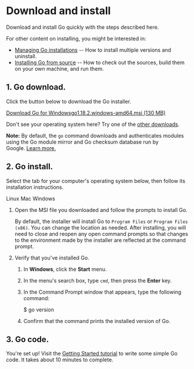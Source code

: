 # Download and install

Download and install Go quickly with the steps described here.

For other content on installing, you might be interested in:

-   [Managing Go installations](https://go.dev/doc/manage-install) -- How to install multiple versions and uninstall.
-   [Installing Go from source](https://go.dev/doc/install/source) -- How to check out the sources, build them on your own machine, and run them.

## 1. Go download.

Click the button below to download the Go installer.

[Download Go for Windowsgo1.18.2.windows-amd64.msi (130 MB)](https://go.dev/dl/go1.18.2.windows-amd64.msi)

Don't see your operating system here? Try one of the [other downloads](https://go.dev/dl/).

**Note:** By default, the `go` command downloads and authenticates modules using the Go module mirror and Go checksum database run by Google. [Learn more.](https://go.dev/dl)

## 2. Go install.

Select the tab for your computer's operating system below, then follow its installation instructions.

Linux Mac Windows

1.  Open the MSI file you downloaded and follow the prompts to install Go.
    
    By default, the installer will install Go to `Program Files` or `Program Files (x86)`. You can change the location as needed. After installing, you will need to close and reopen any open command prompts so that changes to the environment made by the installer are reflected at the command prompt.
    
2.  Verify that you've installed Go.
    1.  In **Windows**, click the **Start** menu.
    2.  In the menu's search box, type `cmd`, then press the **Enter** key.
    3.  In the Command Prompt window that appears, type the following command:
        
        $ go version
        
    4.  Confirm that the command prints the installed version of Go.

## 3. Go code.

You're set up! Visit the [Getting Started tutorial](https://go.dev/doc/tutorial/getting-started.html) to write some simple Go code. It takes about 10 minutes to complete.